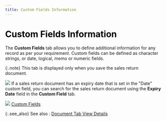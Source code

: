 ```yaml
---
title: Custom Fields Information
---
```


# <font style="color: #000000;" color="#000000">Custom Fields Information</font>


The **Custom Fields** tab allows  you to define additional information for any record as per your requirement.  Custom fields can be defined as character strings, or date, logical, memo  or numeric fields.


{:.note}
This tab is displayed only when you save the sales return  document.


![]({{site.sp_baseurl}}/img/example.gif) If  a sales return document has an expiry  date that is set in the "Date" custom field, you can search  for the sales return document using the **Expiry 
 Date** field in the **Custom Field** tab.


![]({{site.sp_baseurl}}/img/lens.gif) [Custom  Fields]({{site.sc_chm}}/options/miscellaneous-set-up/custom-fields/creating_user_defined_custom_fields.html)


{:.see_also}
See also
: [Document  Tab View Details]({{site.sp_baseurl}}/sales-ret-docs/sales-ret-doc/contents/tab-details/document_view_details_sales_return_document_content.html)
